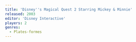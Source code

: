 ```yaml
---
title: 'Disney''s Magical Quest 2 Starring Mickey & Minnie'
released: 2003
editor: 'Disney Interactive'
players: 2
genres:
  - Plates-formes
---
```

